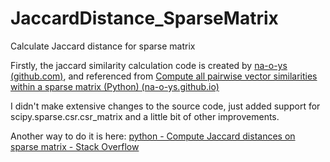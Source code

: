 # JaccardDistance_SparseMatrix

Calculate Jaccard distance for sparse matrix

Firstly, the jaccard similarity calculation code is created by [na-o-ys (github.com)](https://github.com/na-o-ys), and referenced from [Compute all pairwise vector similarities within a sparse matrix (Python) (na-o-ys.github.io)](http://na-o-ys.github.io/others/2015-11-07-sparse-vector-similarities.html)

I didn't make extensive changes to the source code, just added support for scipy.sparse.csr.csr_matrix and a little bit of other improvements.

Another way to do it is here: [python - Compute Jaccard distances on sparse matrix - Stack Overflow](https://stackoverflow.com/questions/32805916/compute-jaccard-distances-on-sparse-matrix)
